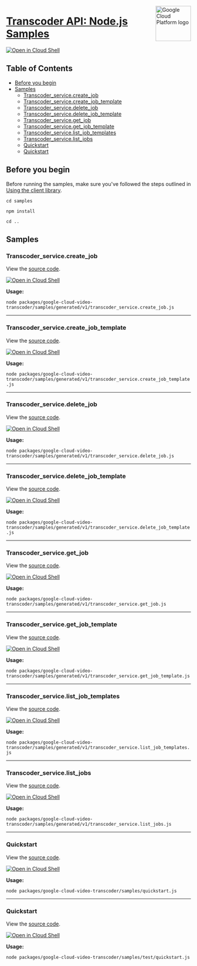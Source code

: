 [//]: # "This README.md file is auto-generated, all changes to this file will be lost."
[//]: # "To regenerate it, use `python -m synthtool`."
<img src="https://avatars2.githubusercontent.com/u/2810941?v=3&s=96" alt="Google Cloud Platform logo" title="Google Cloud Platform" align="right" height="96" width="96"/>

# [Transcoder API: Node.js Samples](https://github.com/googleapis/google-cloud-node)

[![Open in Cloud Shell][shell_img]][shell_link]



## Table of Contents

* [Before you begin](#before-you-begin)
* [Samples](#samples)
  * [Transcoder_service.create_job](#transcoder_service.create_job)
  * [Transcoder_service.create_job_template](#transcoder_service.create_job_template)
  * [Transcoder_service.delete_job](#transcoder_service.delete_job)
  * [Transcoder_service.delete_job_template](#transcoder_service.delete_job_template)
  * [Transcoder_service.get_job](#transcoder_service.get_job)
  * [Transcoder_service.get_job_template](#transcoder_service.get_job_template)
  * [Transcoder_service.list_job_templates](#transcoder_service.list_job_templates)
  * [Transcoder_service.list_jobs](#transcoder_service.list_jobs)
  * [Quickstart](#quickstart)
  * [Quickstart](#quickstart)

## Before you begin

Before running the samples, make sure you've followed the steps outlined in
[Using the client library](https://github.com/googleapis/google-cloud-node#using-the-client-library).

`cd samples`

`npm install`

`cd ..`

## Samples



### Transcoder_service.create_job

View the [source code](https://github.com/googleapis/google-cloud-node/blob/main/packages/google-cloud-video-transcoder/samples/generated/v1/transcoder_service.create_job.js).

[![Open in Cloud Shell][shell_img]](https://console.cloud.google.com/cloudshell/open?git_repo=https://github.com/googleapis/google-cloud-node&page=editor&open_in_editor=packages/google-cloud-video-transcoder/samples/generated/v1/transcoder_service.create_job.js,samples/README.md)

__Usage:__


`node packages/google-cloud-video-transcoder/samples/generated/v1/transcoder_service.create_job.js`


-----




### Transcoder_service.create_job_template

View the [source code](https://github.com/googleapis/google-cloud-node/blob/main/packages/google-cloud-video-transcoder/samples/generated/v1/transcoder_service.create_job_template.js).

[![Open in Cloud Shell][shell_img]](https://console.cloud.google.com/cloudshell/open?git_repo=https://github.com/googleapis/google-cloud-node&page=editor&open_in_editor=packages/google-cloud-video-transcoder/samples/generated/v1/transcoder_service.create_job_template.js,samples/README.md)

__Usage:__


`node packages/google-cloud-video-transcoder/samples/generated/v1/transcoder_service.create_job_template.js`


-----




### Transcoder_service.delete_job

View the [source code](https://github.com/googleapis/google-cloud-node/blob/main/packages/google-cloud-video-transcoder/samples/generated/v1/transcoder_service.delete_job.js).

[![Open in Cloud Shell][shell_img]](https://console.cloud.google.com/cloudshell/open?git_repo=https://github.com/googleapis/google-cloud-node&page=editor&open_in_editor=packages/google-cloud-video-transcoder/samples/generated/v1/transcoder_service.delete_job.js,samples/README.md)

__Usage:__


`node packages/google-cloud-video-transcoder/samples/generated/v1/transcoder_service.delete_job.js`


-----




### Transcoder_service.delete_job_template

View the [source code](https://github.com/googleapis/google-cloud-node/blob/main/packages/google-cloud-video-transcoder/samples/generated/v1/transcoder_service.delete_job_template.js).

[![Open in Cloud Shell][shell_img]](https://console.cloud.google.com/cloudshell/open?git_repo=https://github.com/googleapis/google-cloud-node&page=editor&open_in_editor=packages/google-cloud-video-transcoder/samples/generated/v1/transcoder_service.delete_job_template.js,samples/README.md)

__Usage:__


`node packages/google-cloud-video-transcoder/samples/generated/v1/transcoder_service.delete_job_template.js`


-----




### Transcoder_service.get_job

View the [source code](https://github.com/googleapis/google-cloud-node/blob/main/packages/google-cloud-video-transcoder/samples/generated/v1/transcoder_service.get_job.js).

[![Open in Cloud Shell][shell_img]](https://console.cloud.google.com/cloudshell/open?git_repo=https://github.com/googleapis/google-cloud-node&page=editor&open_in_editor=packages/google-cloud-video-transcoder/samples/generated/v1/transcoder_service.get_job.js,samples/README.md)

__Usage:__


`node packages/google-cloud-video-transcoder/samples/generated/v1/transcoder_service.get_job.js`


-----




### Transcoder_service.get_job_template

View the [source code](https://github.com/googleapis/google-cloud-node/blob/main/packages/google-cloud-video-transcoder/samples/generated/v1/transcoder_service.get_job_template.js).

[![Open in Cloud Shell][shell_img]](https://console.cloud.google.com/cloudshell/open?git_repo=https://github.com/googleapis/google-cloud-node&page=editor&open_in_editor=packages/google-cloud-video-transcoder/samples/generated/v1/transcoder_service.get_job_template.js,samples/README.md)

__Usage:__


`node packages/google-cloud-video-transcoder/samples/generated/v1/transcoder_service.get_job_template.js`


-----




### Transcoder_service.list_job_templates

View the [source code](https://github.com/googleapis/google-cloud-node/blob/main/packages/google-cloud-video-transcoder/samples/generated/v1/transcoder_service.list_job_templates.js).

[![Open in Cloud Shell][shell_img]](https://console.cloud.google.com/cloudshell/open?git_repo=https://github.com/googleapis/google-cloud-node&page=editor&open_in_editor=packages/google-cloud-video-transcoder/samples/generated/v1/transcoder_service.list_job_templates.js,samples/README.md)

__Usage:__


`node packages/google-cloud-video-transcoder/samples/generated/v1/transcoder_service.list_job_templates.js`


-----




### Transcoder_service.list_jobs

View the [source code](https://github.com/googleapis/google-cloud-node/blob/main/packages/google-cloud-video-transcoder/samples/generated/v1/transcoder_service.list_jobs.js).

[![Open in Cloud Shell][shell_img]](https://console.cloud.google.com/cloudshell/open?git_repo=https://github.com/googleapis/google-cloud-node&page=editor&open_in_editor=packages/google-cloud-video-transcoder/samples/generated/v1/transcoder_service.list_jobs.js,samples/README.md)

__Usage:__


`node packages/google-cloud-video-transcoder/samples/generated/v1/transcoder_service.list_jobs.js`


-----




### Quickstart

View the [source code](https://github.com/googleapis/google-cloud-node/blob/main/packages/google-cloud-video-transcoder/samples/quickstart.js).

[![Open in Cloud Shell][shell_img]](https://console.cloud.google.com/cloudshell/open?git_repo=https://github.com/googleapis/google-cloud-node&page=editor&open_in_editor=packages/google-cloud-video-transcoder/samples/quickstart.js,samples/README.md)

__Usage:__


`node packages/google-cloud-video-transcoder/samples/quickstart.js`


-----




### Quickstart

View the [source code](https://github.com/googleapis/google-cloud-node/blob/main/packages/google-cloud-video-transcoder/samples/test/quickstart.js).

[![Open in Cloud Shell][shell_img]](https://console.cloud.google.com/cloudshell/open?git_repo=https://github.com/googleapis/google-cloud-node&page=editor&open_in_editor=packages/google-cloud-video-transcoder/samples/test/quickstart.js,samples/README.md)

__Usage:__


`node packages/google-cloud-video-transcoder/samples/test/quickstart.js`






[shell_img]: https://gstatic.com/cloudssh/images/open-btn.png
[shell_link]: https://console.cloud.google.com/cloudshell/open?git_repo=https://github.com/googleapis/google-cloud-node&page=editor&open_in_editor=samples/README.md
[product-docs]: https://googleapis.dev/nodejs/transcoder/latest
